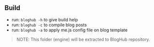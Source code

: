## Build

* run: ```bloghub -h``` to give build help
* run: ```bloghub -c``` to compile blog posts
* run: ```bloghub -a``` to apply me.js config file on blog template

> NOTE: This folder (engine) will be extracted to BlogHub repository.